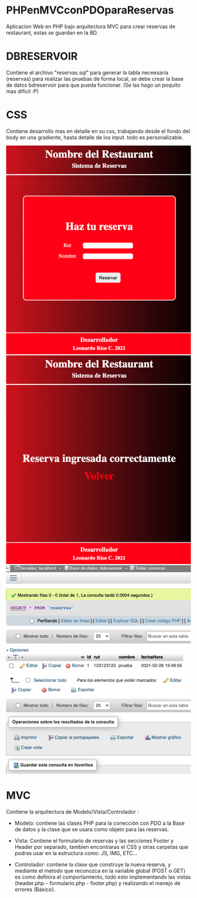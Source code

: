 # PHPenMVCconPDOparaReservas
Aplicacion Web en PHP bajo arquitectura MVC para crear reservas de restaurant, estas se guardan en la BD.

# DBRESERVOIR
Contiene el archivo "reservas.sql" para generar la tabla neceesaria (reservas) para realizar las pruebas de forma local, se debe crear la base de datos bdreservoir para que pueda funcionar. (Se las hago un poquito mas dificil :P)


# CSS
Contiene desarrollo mas en detalle en su css, trabajando desde el fondo del body en una gradiente, hasta detalle de los input. todo es personalizable.

![Captura uno](https://raw.githubusercontent.com/Derliodev/PHPenMVCconPDOparaReservas/main/views/img/1.png)
![Captura uno](https://raw.githubusercontent.com/Derliodev/PHPenMVCconPDOparaReservas/main/views/img/2.png)
![Captura uno](https://raw.githubusercontent.com/Derliodev/PHPenMVCconPDOparaReservas/main/views/img/3.png)

# MVC
Contiene la arquitectura de Modelo/Vista/Controlador :

- Modelo: contiene las clases PHP para la conección con PDO a la Base de datos y la clase que se usara como objeto para las reservas.

- Vista: Contiene el formulario de reservas y las secciones Footer y Header por separado, tambien encontraras el CSS y otras carpetas que podras usar en la estructura como: JS, IMG, ETC...

- Controlador: contiene la clase que construye la nueva reserva, y mediante el metodo que reconozca en la variable global (POST o GET) es como definira el comportamiento, todo esto implementando las vistas (header.php - formulario.php - footer.php) y realizando el manejo de errores (Básico).

